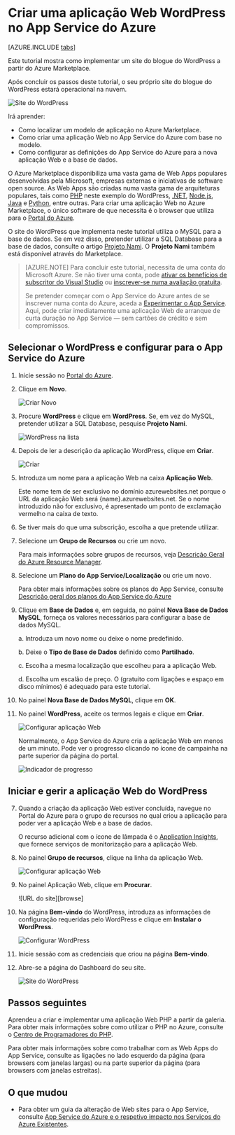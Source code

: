 <properties
    pageTitle="Criar uma aplicação Web WordPress no App Service do Azure | Microsoft Azure"
    description="Saiba como criar uma nova aplicação Web do Azure para um blogue do WordPress através do Portal do Azure."
    services="app-service\web"
    documentationCenter="php"
    authors="rmcmurray"
    manager="wpickett"
    editor=""/>

<tags
    ms.service="app-service-web"
    ms.workload="na"
    ms.tgt_pltfrm="na"
    ms.devlang="PHP"
    ms.topic="hero-article"
    ms.date="08/11/2016"
    ms.author="robmcm"/>


# Criar uma aplicação Web WordPress no App Service do Azure

[AZURE.INCLUDE [tabs](../../includes/app-service-web-get-started-nav-tabs.md)]

Este tutorial mostra como implementar um site do blogue do WordPress a partir do Azure Marketplace.

Após concluir os passos deste tutorial, o seu próprio site do blogue do WordPress estará operacional na nuvem.

![Site do WordPress](./media/web-sites-php-web-site-gallery/wpdashboard.png)

Irá aprender:

* Como localizar um modelo de aplicação no Azure Marketplace.
* Como criar uma aplicação Web no App Service do Azure com base no modelo.
* Como configurar as definições do App Service do Azure para a nova aplicação Web e a base de dados.

O Azure Marketplace disponibiliza uma vasta gama de Web Apps populares desenvolvidas pela Microsoft, empresas externas e iniciativas de software open source. As Web Apps são criadas numa vasta gama de arquiteturas populares, tais como [PHP](/develop/nodejs/) neste exemplo do WordPress, [.NET](/develop/net/), [Node.js](/develop/nodejs/), [Java](/develop/java/) e [Python](/develop/python/), entre outras. Para criar uma aplicação Web no Azure Marketplace, o único software de que necessita é o browser que utiliza para o [Portal do Azure](https://portal.azure.com/). 

O site do WordPress que implementa neste tutorial utiliza o MySQL para a base de dados. Se em vez disso, pretender utilizar a SQL Database para a base de dados, consulte o artigo [Projeto Nami](http://projectnami.org/). O **Projeto Nami** também está disponível através do Marketplace.

> [AZURE.NOTE]
> Para concluir este tutorial, necessita de uma conta do Microsoft Azure. Se não tiver uma conta, pode [ativar os benefícios de subscritor do Visual Studio](/pricing/member-offers/msdn-benefits-details/?WT.mc_id=A261C142F) ou [inscrever-se numa avaliação gratuita](/en-us/pricing/free-trial/?WT.mc_id=A261C142F).
>
> Se pretender começar com o App Service do Azure antes de se inscrever numa conta do Azure, aceda a [Experimentar o App Service](http://go.microsoft.com/fwlink/?LinkId=523751). Aqui, pode criar imediatamente uma aplicação Web de arranque de curta duração no App Service — sem cartões de crédito e sem compromissos.

## Selecionar o WordPress e configurar para o App Service do Azure

1. Inicie sessão no [Portal do Azure](https://portal.azure.com/).

2. Clique em **Novo**.
    
    ![Criar Novo][5]
    
3. Procure **WordPress** e clique em **WordPress**. Se, em vez do MySQL, pretender utilizar a SQL Database, pesquise **Projeto Nami**.

    ![WordPress na lista][7]
    
5. Depois de ler a descrição da aplicação WordPress, clique em **Criar**.

    ![Criar](./media/web-sites-php-web-site-gallery/create.png)

4. Introduza um nome para a aplicação Web na caixa **Aplicação Web**.

    Este nome tem de ser exclusivo no domínio azurewebsites.net porque o URL da aplicação Web será {name}.azurewebsites.net. Se o nome introduzido não for exclusivo, é apresentado um ponto de exclamação vermelho na caixa de texto.

8. Se tiver mais do que uma subscrição, escolha a que pretende utilizar. 

5. Selecione um **Grupo de Recursos** ou crie um novo.

    Para mais informações sobre grupos de recursos, veja [Descrição Geral do Azure Resource Manager](../resource-group-overview.md).

5. Selecione um **Plano do App Service/Localização** ou crie um novo.

    Para obter mais informações sobre os planos do App Service, consulte [Descrição geral dos planos do App Service do Azure](../azure-web-sites-web-hosting-plans-in-depth-overview.md) 

7. Clique em **Base de Dados** e, em seguida, no painel **Nova Base de Dados MySQL**, forneça os valores necessários para configurar a base de dados MySQL.

    a. Introduza um novo nome ou deixe o nome predefinido.

    b. Deixe o **Tipo de Base de Dados** definido como **Partilhado**.

    c. Escolha a mesma localização que escolheu para a aplicação Web.

    d. Escolha um escalão de preço. O (gratuito com ligações e espaço em disco mínimos) é adequado para este tutorial.

8. No painel **Nova Base de Dados MySQL**, clique em **OK**. 

8. No painel **WordPress**, aceite os termos legais e clique em **Criar**. 

    ![Configurar aplicação Web](./media/web-sites-php-web-site-gallery/configure.png)

    Normalmente, o App Service do Azure cria a aplicação Web em menos de um minuto. Pode ver o progresso clicando no ícone de campainha na parte superior da página do portal.

    ![Indicador de progresso](./media/web-sites-php-web-site-gallery/progress.png)

## Iniciar e gerir a aplicação Web do WordPress
    
7. Quando a criação da aplicação Web estiver concluída, navegue no Portal do Azure para o grupo de recursos no qual criou a aplicação para poder ver a aplicação Web e a base de dados.

    O recurso adicional com o ícone de lâmpada é o [Application Insights](/services/application-insights/), que fornece serviços de monitorização para a aplicação Web.

1. No painel **Grupo de recursos**, clique na linha da aplicação Web.

    ![Configurar aplicação Web](./media/web-sites-php-web-site-gallery/resourcegroup.png)

2. No painel Aplicação Web, clique em **Procurar**.

    ![URL do site][browse]

3. Na página **Bem-vindo** do WordPress, introduza as informações de configuração requeridas pelo WordPress e clique em **Instalar o WordPress**.

    ![Configurar WordPress](./media/web-sites-php-web-site-gallery/wpconfigure.png)

4. Inicie sessão com as credenciais que criou na página **Bem-vindo**.  

5. Abre-se a página do Dashboard do seu site.    

    ![Site do WordPress](./media/web-sites-php-web-site-gallery/wpdashboard.png)

## Passos seguintes

Aprendeu a criar e implementar uma aplicação Web PHP a partir da galeria. Para obter mais informações sobre como utilizar o PHP no Azure, consulte o [Centro de Programadores do PHP](/develop/php/).

Para obter mais informações sobre como trabalhar com as Web Apps do App Service, consulte as ligações no lado esquerdo da página (para browsers com janelas largas) ou na parte superior da página (para browsers com janelas estreitas). 

## O que mudou
* Para obter um guia da alteração de Web sites para o App Service, consulte [App Service do Azure e o respetivo impacto nos Serviços do Azure Existentes](http://go.microsoft.com/fwlink/?LinkId=529714).

[5]: ./media/web-sites-php-web-site-gallery/startmarketplace.png
[7]: ./media/web-sites-php-web-site-gallery/search-web-app.png
[procurar]: ./media/web-sites-php-web-site-gallery/browse-web.png



<!--HONumber=Sep16_HO3-->


